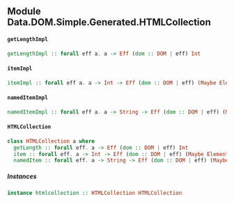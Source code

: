 ## Module Data.DOM.Simple.Generated.HTMLCollection

#### `getLengthImpl`

``` purescript
getLengthImpl :: forall eff a. a -> Eff (dom :: DOM | eff) Int
```

#### `itemImpl`

``` purescript
itemImpl :: forall eff a. a -> Int -> Eff (dom :: DOM | eff) (Maybe Element)
```

#### `namedItemImpl`

``` purescript
namedItemImpl :: forall eff a. a -> String -> Eff (dom :: DOM | eff) (Maybe Element)
```

#### `HTMLCollection`

``` purescript
class HTMLCollection a where
  getLength :: forall eff. a -> Eff (dom :: DOM | eff) Int
  item :: forall eff. a -> Int -> Eff (dom :: DOM | eff) (Maybe Element)
  namedItem :: forall eff. a -> String -> Eff (dom :: DOM | eff) (Maybe Element)
```

##### Instances
``` purescript
instance htmlcollection :: HTMLCollection HTMLCollection
```


